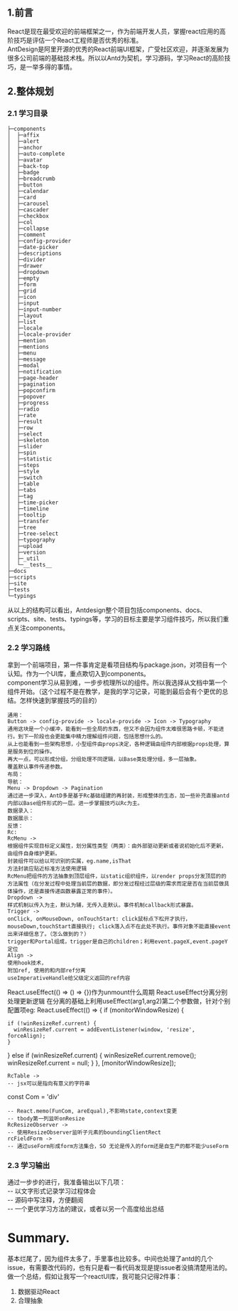 ## 1.前言  
React是现在最受欢迎的前端框架之一，作为前端开发人员，掌握react应用的高阶技巧是评估一个React工程师是否优秀的标准。  
AntDesign是阿里开源的优秀的React前端UI框架，广受社区欢迎，并逐渐发展为很多公司前端的基础技术栈。所以以Antd为契机，学习源码，学习React的高阶技巧，是一举多得的事情。  
## 2.整体规划  
### 2.1 学习目录
```
├─components
│  ├─affix
│  ├─alert
│  ├─anchor
│  ├─auto-complete
│  ├─avatar
│  ├─back-top
│  ├─badge
│  ├─breadcrumb
│  ├─button
│  ├─calendar
│  ├─card
│  ├─carousel
│  ├─cascader
│  ├─checkbox
│  ├─col
│  ├─collapse
│  ├─comment
│  ├─config-provider
│  ├─date-picker
│  ├─descriptions
│  ├─divider
│  ├─drawer
│  ├─dropdown
│  ├─empty
│  ├─form
│  ├─grid
│  ├─icon
│  ├─input
│  ├─input-number
│  ├─layout
│  ├─list
│  ├─locale
│  ├─locale-provider
│  ├─mention
│  ├─mentions
│  ├─menu
│  ├─message
│  ├─modal
│  ├─notification
│  ├─page-header
│  ├─pagination
│  ├─popconfirm
│  ├─popover
│  ├─progress
│  ├─radio
│  ├─rate
│  ├─result
│  ├─row
│  ├─select
│  ├─skeleton
│  ├─slider
│  ├─spin
│  ├─statistic
│  ├─steps
│  ├─style
│  ├─switch
│  ├─table
│  ├─tabs
│  ├─tag
│  ├─time-picker
│  ├─timeline
│  ├─tooltip
│  ├─transfer
│  ├─tree
│  ├─tree-select
│  ├─typography
│  ├─upload
│  ├─version
│  ├─_util
│  └─__tests__
├─docs
├─scripts
├─site
├─tests
└─typings
```
从以上的结构可以看出，Antdesign整个项目包括components、docs、scripts、site、tests、typings等，学习的目标主要是学习组件技巧，所以我们重点关注components。  
### 2.2 学习路线
拿到一个前端项目，第一件事肯定是看项目结构与package.json，对项目有一个认知。作为一个UI库，重点欺切入到components。  
component学习从易到难，一步步梳理所以的组件。所以我选择从文档中第一个组件开始。（这个过程不是在教学，是我的学习记录，可能到最后会有个更优的总结。怎样快速到掌握技巧的目的）  
```
通用：
Button -> config-provide -> locale-provide -> Icon -> Typography  
通用这块是一个小缓冲，能看到一些全局的东西，但又不会因为组件太难很思路卡顿，不能进行。到下一阶段也会更能集中精力理解组件问题，包括思想什么的。  
从上也能看到一些架构思想，小型组件由props决定，各种逻辑由组件内部根据props处理，算是服务到位的操作。  
再大一点，可以形成分组，分组处理不同逻辑，以Base类处理分组，多一层抽象。  
覆盖默认事件传递参数。  
布局：
导航：
Menu -> Dropdown -> Pagination
通过进一步深入，AntD多是基于Rc基础组建的再封装，形成整体的生态，加一些补充直接antd内部以Base组件形式的一层。进一步掌握技巧以Rc为主。
数据录入：
数据展示：
反馈：
Rc:
RcMenu ->
根据组件实现目标定义属性，划分属性类型（两类）：由外部驱动更新或者说初始化后不更新，由组件自身维护更新。
封装组件可以给以可识别的实属，eg.name,isThat
方法封装应贴近标准方法使用逻辑
RcMenu把组件的方法抽象到顶层组件，以static组织组件，以render props分发顶层的的方法属性（在分发过程中处理当前层的数据，即分发过程经过层级的需求而定是否在当前层做具体操作，还是直接传递函数暴露正常的事件）。
Dropdown ->  
样式机制以传入为主，默认为辅，无传入走默认。事件机制callback形式暴露。
Trigger ->
onClick, onMouseDown, onTouchStart: click鼠标点下松开才执行，mouseDown,touchStart直接执行; click落入点不在此处不执行。事件对象不能直接event出来详细信息了。（怎么做到的？）
trigger和Portal组成，trigger是自己的children；利用event.pageX,event.pageY定位
Align -> 
使用hook技术，  
附加ref, 使用的和内部ref分离  
useImperativeHandle给父级定义返回的ref内容  
```
React.useEffect(() => () => {})作为unmount什么周期
React.useEffect分离分别处理更新逻辑
在分离的基础上利用useEffect(arg1,arg2)第二个参数做，针对个别配置项eg:
React.useEffect(() => {
  if (monitorWindowResize) {
<!-- 配置为true去addEventListenner -->
    if (!winResizeRef.current) {
      winResizeRef.current = addEventListener(window, 'resize', forceAlign);
    }
  } else if (winResizeRef.current) {
    winResizeRef.current.remove();
    winResizeRef.current = null;
  }
}, [monitorWindowResize]);
<!-- 这个配置项正常开发是不会变化的，但是利用这个更简洁的做了变化的处理 -->
```
RcTable -> 
-- jsx可以是指向有意义的字符串
```
const Com = 'div'
<Com></Com>
```
-- React.memo(FunCom, areEqual),不影响state,context变更
-- tbody第一列监听onResize
RcResizeObserver ->
-- 使用ResizeObserver监听子元素的boundingClientRect
rcFieldForm ->
-- 通过useForm形成form方法集合，SO 无论是传入的form还是自生产的都不能少useForm  
```
### 2.3 学习输出
通过一步步的进行，我准备输出以下几项：  
-- 以文字形式记录学习过程体会  
-- 源码中写注释，方便翻阅  
-- 一个更优学习方法的建议，或者以另一个高度给出总结  

# Summary. 
基本烂尾了，因为组件太多了，手里事也比较多。中间也处理了antd的几个issue，有需要改代码的，也有只是看一看代码发现是提issue者没搞清楚用法的。做一个总结，假如让我写一个reactUI库，我可能只记得2件事：
1. 数据驱动React  
2. 合理抽象  
